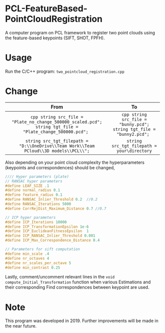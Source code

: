# PCL-FeatureBased-PointCloudRegistration
A computer program on PCL framework to register two point clouds using the feature-based keypoints (SIFT, SHOT, FPFH).

# Usage
Run the C/C++ program: `two_pointcloud_registration.cpp`



# Change
|                                                      From                                                      |                                     To                                    |
|:--------------------------------------------------------------------------------------------------------------:|:-------------------------------------------------------------------------:|
| ```cpp string src_file = "Plate_no_change_500000_scaled.pcd"; string tgt_file = "Plate_change_500000.pcd"; ``` | ```cpp string src_file = "bunny.pcd"; string tgt_file = "bunny2.pcd"; ``` |
| `string src_tgt_filepath = "D:\\OneDrive\\Team Work\\Team PCloud\\3D models\\PCL\\";`                          | `string src_tgt_filepath = your\directory`                                |

Also depending on your point cloud complexity the hyperparameters (keypoints and correspondences) should be changed,

```cpp
//// Hyper parameters (plate)
// RANSAC hyper parameters
#define LEAF_SIZE .1
#define normal_radius 0.1
#define feature_radius 0.1
#define RANSAC_Inlier_Threshold 0.2  //0.2
#define RANSAC_Iterations 5000
#define CorrRejDist_Maximum_Distance 0.7 //0.7

// ICP hyper parameters
#define ICP_Iterations 10000
#define ICP_TransformationEpsilon 1e-6
#define ICP_EuclideanFitnessEpsilon  1
#define ICP_RANSAC_Inlier_Threshold 0.001
#define ICP_Max_Correspondence_Distance 0.4

// Parameters for sift computation
#define min_scale .4
#define nr_octaves 4
#define nr_scales_per_octave 5
#define min_contrast 0.25
```

Lastly, comment/uncomment relevant lines in the `void compute_Initial_Transformation` function when various Estimations and their corresponding Find correspondences between keypoint are used.

# Note
This program was developed in 2019. Further improvements will be made in the near future.

